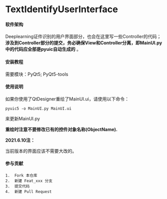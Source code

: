 # TextIdentifyUserInterface

#### 软件架构
Deeplearning证件识别的用户界面部分，也会在这里写一些Controller的代码；
**涉及到Controller部分的提交，务必确保View和Controller分离，即MainUI.py中的代码应全部是pyuic自动生成的** 。

#### 安装教程

需要模块：PyQt5; PyQt5-tools

#### 使用说明

如果你使用了QtDesigner重绘了MainUI.ui，请使用以下命令：
    
`pyuic5 -o MainUI.py MainUI.ui`
    
来更新MainUI.py
    
**重绘时注意不要修改已有的控件对象名称(ObjectName).** 
    
 **2021.6.10注：** 

当前版本的界面应该不需要大改的。

#### 参与贡献

    1.  Fork 本仓库
    2.  新建 Feat_xxx 分支
    3.  提交代码
    4.  新建 Pull Request
